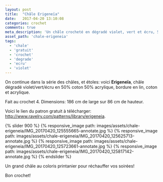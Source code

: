 ```yaml
---
layout: post
title:  "Châle Erigeneïa"
date:   2017-04-20 13:10:08
categories: crochet
comments: true
meta_description: 'Un châle crocheté en dégradé violet, vert et écru, 50% coton et 50% acrylique, bordure en lin, coton et acrylique'
asset_path: 'chale-erigeneia'
tags:
  - 'chale'
  - 'gratuit'
  - 'crochet'
  - 'degrade'
  - 'ecru'
  - 'violet'
---
```


On continue dans la série des châles, et étoles: voici **Erigeneïa**, châle dégradé violet/vert/écru en 50% coton 50% acrylique, bordure en lin, coton et acrylique.

Fait au crochet 4. Dimensions: 186 cm de large sur 86 cm de hauteur.

Voici le lien du patron gratuit à télécharger: <http://www.ravelry.com/patterns/library/erigeneia>.

{% slider 900 %}
{% responsive_image path: images/assets/chale-erigeneia/IMG_20170420_125555665-annotate.jpg %}
{% responsive_image path: images/assets/chale-erigeneia/IMG_20170420_125625713-annotate.jpg %}
{% responsive_image path: images/assets/chale-erigeneia/IMG_20170420_125723661-annotate.jpg %}
{% responsive_image path: images/assets/chale-erigeneia/IMG_20170420_125817142-annotate.jpg %}
{% endslider %}

Un grand châle au coloris printanier pour réchauffer vos soirées!

Bon crochet!
